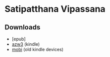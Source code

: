 # Satipatthana Vipassana

## Downloads

- [epub]
- [azw3]() (kindle)
- [mobi]() (old kindle devices)

